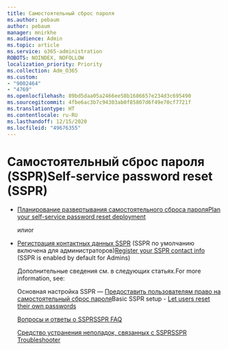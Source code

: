 ```yaml
---
title: Самостоятельный сброс пароля
ms.author: pebaum
author: pebaum
manager: mnirkhe
ms.audience: Admin
ms.topic: article
ms.service: o365-administration
ROBOTS: NOINDEX, NOFOLLOW
localization_priority: Priority
ms.collection: Adm_O365
ms.custom:
- "9002464"
- "4769"
ms.openlocfilehash: 89bd5daa05a2466ee58b1686657e234d3c695490
ms.sourcegitcommit: 4fbe6ac3b7c94303ab0f85807d6f49e70cf7721f
ms.translationtype: HT
ms.contentlocale: ru-RU
ms.lasthandoff: 12/15/2020
ms.locfileid: "49676355"
---
```

# <a name="self-service-password-reset-sspr"></a><span data-ttu-id="28119-102">Самостоятельный сброс пароля (SSPR)</span><span class="sxs-lookup"><span data-stu-id="28119-102">Self-service password reset (SSPR)</span></span>

- [<span data-ttu-id="28119-103">Планирование развертывания самостоятельного сброса пароля</span><span class="sxs-lookup"><span data-stu-id="28119-103">Plan your self-service password reset deployment</span></span>](https://go.microsoft.com/fwlink/?linkid=2142944)  

    <span data-ttu-id="28119-104">или</span><span class="sxs-lookup"><span data-stu-id="28119-104">or</span></span>
- <span data-ttu-id="28119-105">[Регистрация контактных данных SSPR](https://go.microsoft.com/fwlink/?linkid=849451) (SSPR по умолчанию включена для администраторов)</span><span class="sxs-lookup"><span data-stu-id="28119-105">[Register your SSPR contact info](https://go.microsoft.com/fwlink/?linkid=849451) (SSPR is enabled by default for Admins)</span></span>

    <span data-ttu-id="28119-106">Дополнительные сведения см. в следующих статьях.</span><span class="sxs-lookup"><span data-stu-id="28119-106">For more information, see:</span></span>

    <span data-ttu-id="28119-107">Основная настройка SSPR — [Предоставить пользователям право на самостоятельный сброс пароля](https://docs.microsoft.com/microsoft-365/admin/add-users/let-users-reset-passwords)</span><span class="sxs-lookup"><span data-stu-id="28119-107">Basic SSPR setup - [Let users reset their own passwords](https://docs.microsoft.com/microsoft-365/admin/add-users/let-users-reset-passwords)</span></span>

    [<span data-ttu-id="28119-108">Вопросы и ответы о SSPR</span><span class="sxs-lookup"><span data-stu-id="28119-108">SSPR FAQ</span></span>](https://docs.microsoft.com/azure/active-directory/authentication/active-directory-passwords-faq)

    [<span data-ttu-id="28119-109">Средство устранения неполадок, связанных с SSPR</span><span class="sxs-lookup"><span data-stu-id="28119-109">SSPR Troubleshooter</span></span>](https://docs.microsoft.com/azure/active-directory/authentication/active-directory-passwords-troubleshoot)
